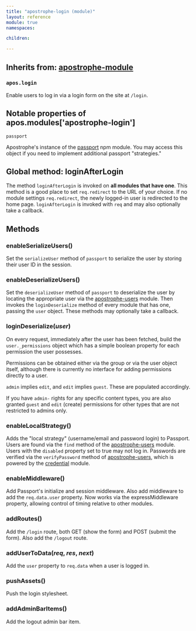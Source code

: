 ```yaml
---
title: "apostrophe-login (module)"
layout: reference
module: true
namespaces:

children:

---
```

## Inherits from: [apostrophe-module](../apostrophe-module/index.html)
### `apos.login`
Enable users to log in via a login form on the site at `/login`.

## Notable properties of apos.modules['apostrophe-login']

`passport`

Apostrophe's instance of the [passport](https://npmjs.org/package/passport) npm module.
You may access this object if you need to implement additional passport "strategies."

## Global method: loginAfterLogin

The method `loginAfterLogin` is invoked on **all modules that have one**. This method
is a good place to set `req.redirect` to the URL of your choice. If no module settings
`req.redirect`, the newly logged-in user is redirected to the home page. `loginAfterLogin`
is invoked with `req` and may also optionally take a callback.


## Methods
### enableSerializeUsers()
Set the `serializeUser` method of `passport` to serialize the
user by storing their user ID in the session.
### enableDeserializeUsers()
Set the `deserializeUser` method of `passport` to
deserialize the user by locating the appropriate
user via the [apostrophe-users](../apostrophe-users/index.html)
module. Then invokes the `loginDeserialize` method of
every module that has one, passing the `user` object. These
methods may optionally take a callback.
### loginDeserialize(*user*)
On every request, immediately after the user has been fetched,
build the `user._permissions` object which has a simple
boolean property for each permission the user possesses.

Permissions can be obtained either via the group or via the
user object itself, although there is currently no interface for
adding permissions directly to a user.

`admin` implies `edit`, and `edit` implies `guest`. These
are populated accordingly.

If you have `admin-` rights for any specific content types,
you are also granted `guest` and `edit` (create) permissions for other
types that are not restricted to admins only.
### enableLocalStrategy()
Adds the "local strategy" (username/email and password login)
to Passport. Users are found via the `find` method of the
[apostrophe-users](../apostrophe-users/index.html) module.
Users with the `disabled` property set to true may not log in.
Passwords are verified via the `verifyPassword` method of
[apostrophe-users](../apostrophe-users/index.html), which is
powered by the [credential](https://npmjs.org/package/credential) module.
### enableMiddleware()
Add Passport's initialize and session middleware.
Also add middleware to add the `req.data.user` property.
Now works via the expressMiddleware property, allowing
control of timing relative to other modules.
### addRoutes()
Add the `/login` route, both GET (show the form) and POST (submit the form).
Also add the `/logout` route.
### addUserToData(*req*, *res*, *next*)
Add the `user` property to `req.data` when a user is logged in.
### pushAssets()
Push the login stylesheet.
### addAdminBarItems()
Add the logout admin bar item.
